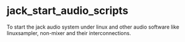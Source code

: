# jack_start_audio_scripts
To start the jack audio system under linux and other audio software like linuxsampler, non-mixer and their interconnections.
